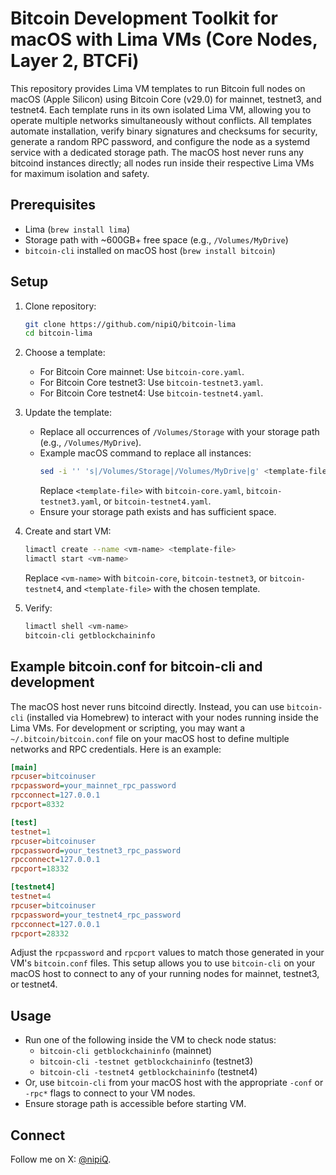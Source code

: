 # Bitcoin Development Toolkit for macOS with Lima VMs (Core Nodes, Layer 2, BTCFi)

This repository provides Lima VM templates to run Bitcoin full nodes on macOS (Apple Silicon) using Bitcoin Core (v29.0) for mainnet, testnet3, and testnet4. Each template runs in its own isolated Lima VM, allowing you to operate multiple networks simultaneously without conflicts. All templates automate installation, verify binary signatures and checksums for security, generate a random RPC password, and configure the node as a systemd service with a dedicated storage path. The macOS host never runs any bitcoind instances directly; all nodes run inside their respective Lima VMs for maximum isolation and safety.

## Prerequisites

- Lima (`brew install lima`)
- Storage path with ~600GB+ free space (e.g., `/Volumes/MyDrive`)
- `bitcoin-cli` installed on macOS host (`brew install bitcoin`)

## Setup

1. Clone repository:

   ```bash
   git clone https://github.com/nipiQ/bitcoin-lima
   cd bitcoin-lima
   ```

2. Choose a template:

   - For Bitcoin Core mainnet: Use `bitcoin-core.yaml`.
   - For Bitcoin Core testnet3: Use `bitcoin-testnet3.yaml`.
   - For Bitcoin Core testnet4: Use `bitcoin-testnet4.yaml`.

3. Update the template:

   - Replace all occurrences of `/Volumes/Storage` with your storage path (e.g., `/Volumes/MyDrive`).
   - Example macOS command to replace all instances:
     ```bash
     sed -i '' 's|/Volumes/Storage|/Volumes/MyDrive|g' <template-file>
     ```
     Replace `<template-file>` with `bitcoin-core.yaml`, `bitcoin-testnet3.yaml`, or `bitcoin-testnet4.yaml`.
   - Ensure your storage path exists and has sufficient space.

4. Create and start VM:

   ```bash
   limactl create --name <vm-name> <template-file>
   limactl start <vm-name>
   ```

   Replace `<vm-name>` with `bitcoin-core`, `bitcoin-testnet3`, or `bitcoin-testnet4`, and `<template-file>` with the chosen template.

5. Verify:

   ```bash
   limactl shell <vm-name>
   bitcoin-cli getblockchaininfo
   ```

## Example bitcoin.conf for bitcoin-cli and development

The macOS host never runs bitcoind directly. Instead, you can use `bitcoin-cli` (installed via Homebrew) to interact with your nodes running inside the Lima VMs. For development or scripting, you may want a `~/.bitcoin/bitcoin.conf` file on your macOS host to define multiple networks and RPC credentials. Here is an example:

```ini
[main]
rpcuser=bitcoinuser
rpcpassword=your_mainnet_rpc_password
rpcconnect=127.0.0.1
rpcport=8332

[test]
testnet=1
rpcuser=bitcoinuser
rpcpassword=your_testnet3_rpc_password
rpcconnect=127.0.0.1
rpcport=18332

[testnet4]
testnet=4
rpcuser=bitcoinuser
rpcpassword=your_testnet4_rpc_password
rpcconnect=127.0.0.1
rpcport=28332
```

Adjust the `rpcpassword` and `rpcport` values to match those generated in your VM's `bitcoin.conf` files. This setup allows you to use `bitcoin-cli` on your macOS host to connect to any of your running nodes for mainnet, testnet3, or testnet4.

## Usage

- Run one of the following inside the VM to check node status:
  - `bitcoin-cli getblockchaininfo` (mainnet)
  - `bitcoin-cli -testnet getblockchaininfo` (testnet3)
  - `bitcoin-cli -testnet4 getblockchaininfo` (testnet4)
- Or, use `bitcoin-cli` from your macOS host with the appropriate `-conf` or `-rpc*` flags to connect to your VM nodes.
- Ensure storage path is accessible before starting VM.

## Connect

Follow me on X: [@nipiQ](https://x.com/nipiQ).
